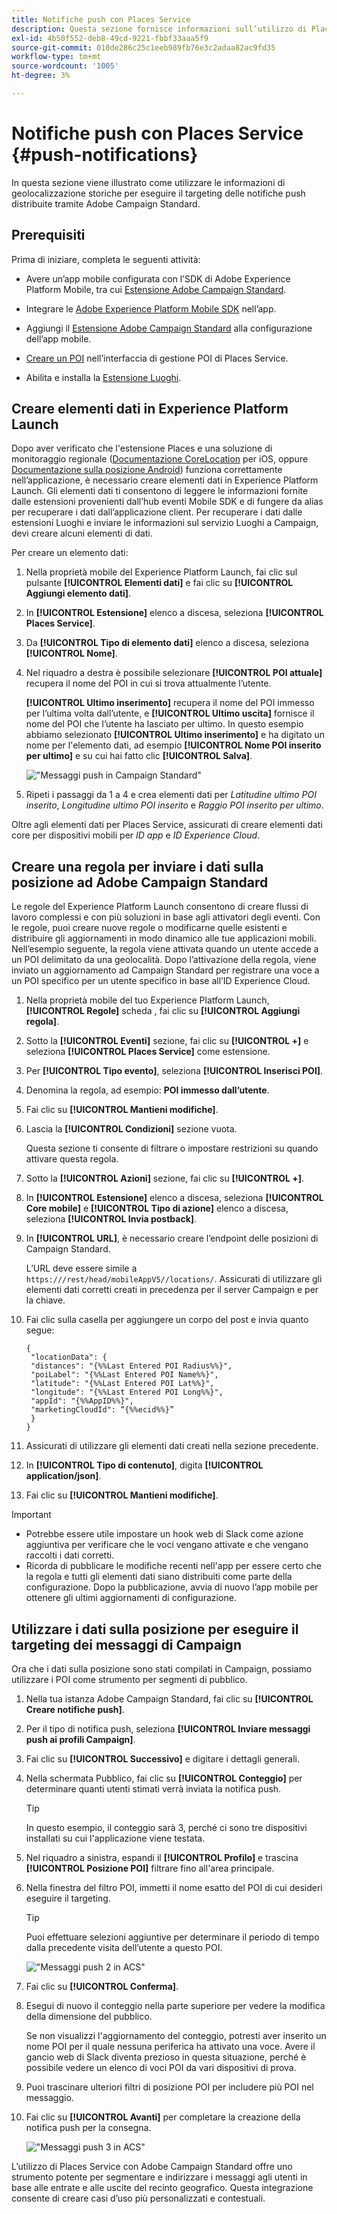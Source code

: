 ```yaml
---
title: Notifiche push con Places Service
description: Questa sezione fornisce informazioni sull’utilizzo di Places Service con le notifiche push in Campaign Standard.
exl-id: 4b50f552-deb8-49cd-9221-fbbf33aaa5f9
source-git-commit: 010de286c25c1eeb989fb76e3c2adaa82ac9fd35
workflow-type: tm+mt
source-wordcount: '1005'
ht-degree: 3%

---
```


# Notifiche push con Places Service {#push-notifications}

In questa sezione viene illustrato come utilizzare le informazioni di geolocalizzazione storiche per eseguire il targeting delle notifiche push distribuite tramite Adobe Campaign Standard.

## Prerequisiti

Prima di iniziare, completa le seguenti attività:

* Avere un’app mobile configurata con l’SDK di Adobe Experience Platform Mobile, tra cui [Estensione Adobe Campaign Standard](https://aep-sdks.gitbook.io/docs/using-mobile-extensions/adobe-campaign-standard).

* Integrare le [Adobe Experience Platform Mobile SDK](https://aep-sdks.gitbook.io/docs/getting-started/get-the-sdk) nell’app.
* Aggiungi il [Estensione Adobe Campaign Standard](https://aep-sdks.gitbook.io/docs/using-mobile-extensions/adobe-campaign-standard) alla configurazione dell’app mobile.

* [Creare un POI](/help/poi-mgmt-ui/create-a-poi-ui.md) nell’interfaccia di gestione POI di Places Service.

* Abilita e installa la [Estensione Luoghi](/help/places-ext-aep-sdks/places-extension/places-extension.md).


## Creare elementi dati in Experience Platform Launch

Dopo aver verificato che l&#39;estensione Places e una soluzione di monitoraggio regionale ([Documentazione CoreLocation](https://developer.apple.com/documentation/corelocation/monitoring_the_user_s_proximity_to_geographic_regions) per iOS, oppure [Documentazione sulla posizione Android](https://developer.android.com/training/location/geofencing)) funziona correttamente nell’applicazione, è necessario creare elementi dati in Experience Platform Launch. Gli elementi dati ti consentono di leggere le informazioni fornite dalle estensioni provenienti dall’hub eventi Mobile SDK e di fungere da alias per recuperare i dati dall’applicazione client. Per recuperare i dati dalle estensioni Luoghi e inviare le informazioni sul servizio Luoghi a Campaign, devi creare alcuni elementi di dati.

Per creare un elemento dati:

1. Nella proprietà mobile del Experience Platform Launch, fai clic sul pulsante **[!UICONTROL Elementi dati]** e fai clic su **[!UICONTROL Aggiungi elemento dati]**.
1. In **[!UICONTROL Estensione]** elenco a discesa, seleziona **[!UICONTROL Places Service]**.
1. Da **[!UICONTROL Tipo di elemento dati]** elenco a discesa, seleziona **[!UICONTROL Nome]**.
1. Nel riquadro a destra è possibile selezionare **[!UICONTROL POI attuale]** recupera il nome del POI in cui si trova attualmente l’utente.

   **[!UICONTROL Ultimo inserimento]** recupera il nome del POI immesso per l’ultima volta dall’utente, e **[!UICONTROL Ultimo uscita]** fornisce il nome del POI che l’utente ha lasciato per ultimo. In questo esempio abbiamo selezionato **[!UICONTROL Ultimo inserimento]** e ha digitato un nome per l&#39;elemento dati, ad esempio **[!UICONTROL Nome POI inserito per ultimo]** e su cui hai fatto clic **[!UICONTROL Salva]**.

   ![&quot;Messaggi push in Campaign Standard&quot;](/help/assets/ACS_Push1.png)

1. Ripeti i passaggi da 1 a 4 e crea elementi dati per *Latitudine ultimo POI inserito*, *Longitudine ultimo POI inserito* e *Raggio POI inserito per ultimo*.

Oltre agli elementi dati per Places Service, assicurati di creare elementi dati core per dispositivi mobili per *ID app* e *ID Experience Cloud*.

## Creare una regola per inviare i dati sulla posizione ad Adobe Campaign Standard

Le regole del Experience Platform Launch consentono di creare flussi di lavoro complessi e con più soluzioni in base agli attivatori degli eventi. Con le regole, puoi creare nuove regole o modificarne quelle esistenti e distribuire gli aggiornamenti in modo dinamico alle tue applicazioni mobili. Nell’esempio seguente, la regola viene attivata quando un utente accede a un POI delimitato da una geolocalità. Dopo l’attivazione della regola, viene inviato un aggiornamento ad Campaign Standard per registrare una voce a un POI specifico per un utente specifico in base all’ID Experience Cloud.

1. Nella proprietà mobile del tuo Experience Platform Launch, **[!UICONTROL Regole]** scheda , fai clic su **[!UICONTROL Aggiungi regola]**.
1. Sotto la **[!UICONTROL Eventi]** sezione, fai clic su **[!UICONTROL +]** e seleziona **[!UICONTROL Places Service]** come estensione.
1. Per **[!UICONTROL Tipo evento]**, seleziona **[!UICONTROL Inserisci POI]**.
1. Denomina la regola, ad esempio: **POI immesso dall’utente**.
1. Fai clic su **[!UICONTROL Mantieni modifiche]**.
1. Lascia la **[!UICONTROL Condizioni]** sezione vuota.

   Questa sezione ti consente di filtrare o impostare restrizioni su quando attivare questa regola.

1. Sotto la **[!UICONTROL Azioni]** sezione, fai clic su **[!UICONTROL +]**.
1. In **[!UICONTROL Estensione]** elenco a discesa, seleziona **[!UICONTROL Core mobile]** e **[!UICONTROL Tipo di azione]** elenco a discesa, seleziona **[!UICONTROL Invia postback]**.
1. In **[!UICONTROL URL]**, è necessario creare l’endpoint delle posizioni di Campaign Standard.

   L’URL deve essere simile a `https:///rest/head/mobileAppV5//locations/`.
Assicurati di utilizzare gli elementi dati corretti creati in precedenza per il server Campaign e per la chiave.

1. Fai clic sulla casella per aggiungere un corpo del post e invia quanto segue:

   ```
   {
    "locationData": {
    "distances": "{%%Last Entered POI Radius%%}",
    "poiLabel": "{%%Last Entered POI Name%%}",
    "latitude": "{%%Last Entered POI Lat%%}",
    "longitude": "{%%Last Entered POI Long%%}",
    "appId": "{%%AppID%%}",
    "marketingCloudId": “{%%ecid%%}”
    }
   }
   ```

1. Assicurati di utilizzare gli elementi dati creati nella sezione precedente.
1. In **[!UICONTROL Tipo di contenuto]**, digita **[!UICONTROL application/json]**.
1. Fai clic su **[!UICONTROL Mantieni modifiche]**.

>[!IMPORTANT]
>
>* Potrebbe essere utile impostare un hook web di Slack come azione aggiuntiva per verificare che le voci vengano attivate e che vengano raccolti i dati corretti.
>* Ricorda di pubblicare le modifiche recenti nell&#39;app per essere certo che la regola e tutti gli elementi dati siano distribuiti come parte della configurazione. Dopo la pubblicazione, avvia di nuovo l’app mobile per ottenere gli ultimi aggiornamenti di configurazione.


## Utilizzare i dati sulla posizione per eseguire il targeting dei messaggi di Campaign

Ora che i dati sulla posizione sono stati compilati in Campaign, possiamo utilizzare i POI come strumento per segmenti di pubblico.

1. Nella tua istanza Adobe Campaign Standard, fai clic su **[!UICONTROL Creare notifiche push]**.
1. Per il tipo di notifica push, seleziona **[!UICONTROL Inviare messaggi push ai profili Campaign]**.
1. Fai clic su **[!UICONTROL Successivo]** e digitare i dettagli generali.
1. Nella schermata Pubblico, fai clic su **[!UICONTROL Conteggio]** per determinare quanti utenti stimati verrà inviata la notifica push.

   >[!TIP]
   >
   >In questo esempio, il conteggio sarà 3, perché ci sono tre dispositivi installati su cui l&#39;applicazione viene testata.

1. Nel riquadro a sinistra, espandi il **[!UICONTROL Profilo]** e trascina **[!UICONTROL Posizione POI]** filtrare fino all&#39;area principale.
1. Nella finestra del filtro POI, immetti il nome esatto del POI di cui desideri eseguire il targeting.

   >[!TIP]
   >
   >Puoi effettuare selezioni aggiuntive per determinare il periodo di tempo dalla precedente visita dell’utente a questo POI.

   ![&quot;Messaggi push 2 in ACS&quot;](/help/assets/ACS_push2.png)

1. Fai clic su **[!UICONTROL Conferma]**.
1. Esegui di nuovo il conteggio nella parte superiore per vedere la modifica della dimensione del pubblico.

   Se non visualizzi l&#39;aggiornamento del conteggio, potresti aver inserito un nome POI per il quale nessuna periferica ha attivato una voce. Avere il gancio web di Slack diventa prezioso in questa situazione, perché è possibile vedere un elenco di voci POI da vari dispositivi di prova.

1. Puoi trascinare ulteriori filtri di posizione POI per includere più POI nel messaggio.
1. Fai clic su **[!UICONTROL Avanti]** per completare la creazione della notifica push per la consegna.

   ![&quot;Messaggi push 3 in ACS&quot;](/help/assets/ACS_push3.png)

L’utilizzo di Places Service con Adobe Campaign Standard offre uno strumento potente per segmentare e indirizzare i messaggi agli utenti in base alle entrate e alle uscite del recinto geografico. Questa integrazione consente di creare casi d’uso più personalizzati e contestuali.
